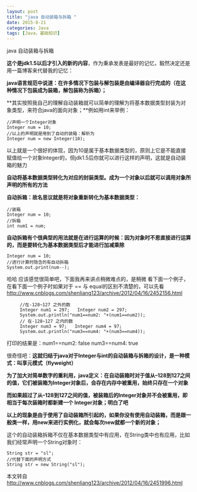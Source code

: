 ```yaml
---
layout: post
title: "java 自动装箱与拆箱 "
date: 2015-8-21
categories: Java
tags: [Java，基础知识]
---
```

java 自动装箱与拆箱

<!-- more -->

**这个是jdk1.5以后才引入的新的内容**，作为秉承发表是最好的记忆，毅然决定还是用一篇博客来代替我的记忆：

**java语言规范中说道：在许多情况下包装与解包装是由编译器自行完成的（在这种情况下包装成为装箱，解包装称为拆箱）；**

**其实按照我自己的理解自动装箱就可以简单的理解为将基本数据类型封装为对象类型，来符合java的面向对象；**例如用int来举例：

    //声明一个Integer对象
    Integer num = 10;
    //以上的声明就是用到了自动的装箱：解析为
    Integer num = new Integer(10);

以上就是一个很好的体现，因为10是属于基本数据类型的，原则上它是不能直接赋值给一个对象Integer的，但jdk1.5后你就可以进行这样的声明，这就是自动装箱的魅力

**自动将基本数据类型转化为对应的封装类型。成为一个对象以后就可以调用对象所声明的所有的方法**

**自动拆箱：故名思议就是将对象重新转化为基本数据类型：**

    //装箱
    Integer num = 10;
    //拆箱
    int num1 = num;

**自动拆箱有个很典型的用法就是在进行运算的时候：因为对象时不恩直接进行运算的，而是要转化为基本数据类型后才能进行加减乘除**

    Integer num = 10;
    //进行计算时隐含的有自动拆箱
    System.out.print(num--);

哈哈 应该感觉很简单吧，下面我再来讲点稍微难点的，是稍微
看下面一个例子，在看下面一个例子时如果对于 == 与 equal的区别不清楚的，可以先看
<http://www.cnblogs.com/shenliang123/archive/2012/04/16/2452156.html>

         //在-128~127 之外的数
         Integer num1 = 297;   Integer num2 = 297;           
         System.out.println("num1==num2: "+(num1==num2));                    
         // 在-128~127 之内的数 
         Integer num3 = 97;   Integer num4 = 97;   
         System.out.println("num3==num4: "+(num3==num4)); 

打印的结果是：num1==num2: false    num3==num4: true 

很奇怪吧：**这就归结于java对于Integer与int的自动装箱与拆箱的设计，是一种模式：叫享元模式（flyweight）**

**为了加大对简单数字的重利用，java定义：在自动装箱时对于值从–128到127之间的值，它们被装箱为Integer对象后，会存在内存中被重用，始终只存在一个对象**

**而如果超过了从–128到127之间的值，被装箱后的Integer对象并不会被重用，即相当于每次装箱时都新建一个 Integer对象；明白了吧**

**以上的现象是由于使用了自动装箱所引起的，如果你没有使用自动装箱，而是跟一般类一样，用new来进行实例化，就会每次new就都一个新的对象；**

这个的自动装箱拆箱不仅在基本数据类型中有应用，在String类中也有应用，比如我们经常声明一个String对象时：

    String str = "sl";
    //代替下面的声明方式
    String str = new String("sl");

本文转自<http://www.cnblogs.com/shenliang123/archive/2012/04/16/2451996.html>